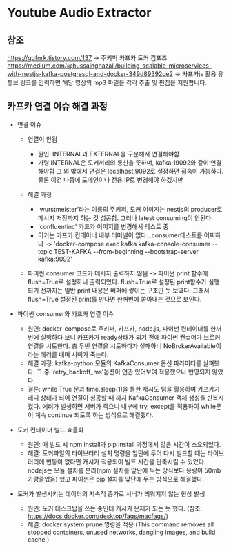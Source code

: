 # Youtube Audio Extractor

## 참조

https://gofnrk.tistory.com/137 -> 주키퍼 카프카 도커 컴포즈
https://medium.com/@hussainghazali/building-scalable-microservices-with-nestjs-kafka-postgresql-and-docker-349d89392ce2 -> 카프카js 활용
유튜브 링크를 입력하면 해당 영상의 mp3 파일을 각각 추출 및 편집을 지원합니다.

## 카프카 연결 이슈 해결 과정

- 연결 이슈

  - 연결이 안됨

    - 원인: INTERNAL과 EXTERNAL을 구분해서 연결해야함
    - 가령 INTERNAL은 도커끼리의 통신을 뜻하며, kafka:19092와 같이 연결해야함 그 외 밖에서 연결은 localhost:9092로 설정하면 접속이 가능하다. 물론 이건 나중에 도메인이나 전용 IP로 변경해야 하겠지만

  - 해결 과정
    - 'wurstmeister'라는 이름의 주키퍼, 도커 이미지는 nestjs의 producer로 메시지 저장까지 하는 것 성공함. 그러나 latest consuming이 안된다.
    - 'confluentinc' 카프카 이미지를 변경해서 테스트 중
    - 이거는 카프카 컨테이너 내부 터미널이 없다...consumer테스트를 어찌하나
      -> 'docker-compose exec kafka kafka-console-consumer --topic TEST-KAFKA --from-beginning --bootstrap-server kafka:9092'
  - 파이썬 consumer 코드가 메시지 출력하지 않음
    -> 파이썬 print 함수에 flush=True로 설정하니 출력되었다. flush=True로 설정된 print함수가 실행되기 전까지는 일반 print 내용은 버퍼에 쌓이는 구조인 듯 보였다. 그래서 flush=True 설정된 print를 만나면 한꺼번에 쏟아내는 것으로 보인다.

- 파이썬 consumer와 카프카 연결 이슈

  - 원인: docker-compose로 주키퍼, 카프카, node.js, 파이썬 컨테이너를 한꺼번에 실행하다 보니 카프카가 ready상태가 되기 전에 파이썬 컨슈머가 브로커 연결을 시도한다. 총 두번 연결을 시도하다가 실패하니 NoBrokerAvailable이라는 에러를 내며 서버가 죽는다.
  - 해결 과정: kafka-python 모듈의 KafkaConsumer 옵션 파라미터를 살펴봤다. 그 중 'retry_backoff_ms'옵션이 연관 있어보여 적용했으나 반영되지 않았다.
  - 결론: while True 문과 time.sleep(1)을 통한 재시도 텀을 활용하여 카프카가 레디 상태가 되어 연결이 성공할 때 까지 KafkaConsumer 객체 생성을 반복시켰다. 에러가 발생하면 서버가 죽으니 내부에 try, except를 적용하여 while문이 계속 continue 되도록 하는 방식으로 해결했다.

- 도커 컨테이너 빌드 효율화

  - 원인: 매 빌드 시 npm install과 pip install 과정에서 많은 시간이 소요되었다.
  - 해결: 도커파일의 라이브러리 설치 명령을 앞단에 두어 다시 빌드할 때는 라이브러리에 변동이 없다면 캐시가 적용되어 빌드 시간을 단축시킬 수 있었다. nodejs는 모듈 설치를 분리(npm 설치를 앞단에 두는 방식보다 용량이 50mb 가량줄었음) 했고 파이썬은 pip 설치를 앞단에 두는 방식으로 해결했다.

- 도커가 발생시키는 데이터의 지속적 증가로 서버가 띄워지지 않는 현상 발생
  - 원인: 도커 데스크탑을 쓰는 중인데 캐시가 문제가 되는 듯 했다. (참조: https://docs.docker.com/desktop/faqs/macfaqs/)
  - 해결: docker system prune 명령을 적용 (This command removes all stopped containers, unused networks, dangling images, and build cache.)
